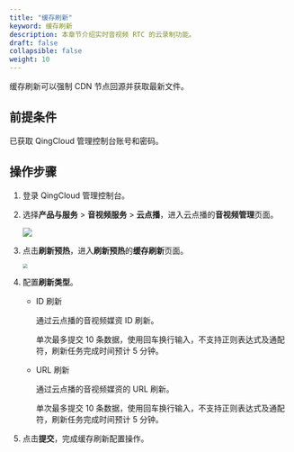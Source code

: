 ```yaml
---
title: "缓存刷新"
keyword: 缓存刷新
description: 本章节介绍实时音视频 RTC 的云录制功能。
draft: false
collapsible: false
weight: 10
---
```


缓存刷新可以强制 CDN 节点回源并获取最新文件。

## 前提条件

已获取 QingCloud 管理控制台账号和密码。

## 操作步骤

1. 登录 QingCloud 管理控制台。

2. 选择**产品与服务** > **音视频服务** > **云点播**，进入云点播的**音视频管理**页面。

   ![](/audio_and_video/vod/_images/um_video_list.png)

3. 点击**刷新预热**，进入**刷新预热**的**缓存刷新**页面。

   <img src="/audio_and_video/vod/_images/um_refresh.png" style="zoom:50%;" />

4. 配置**刷新类型**。

   - ID 刷新

     通过云点播的音视频媒资 ID 刷新。

     单次最多提交 10 条数据，使用回车换行输入，不支持正则表达式及通配符，刷新任务完成时间预计 5 分钟。

   - URL 刷新

     通过云点播的音视频媒资的 URL 刷新。

     单次最多提交 10 条数据，使用回车换行输入，不支持正则表达式及通配符，刷新任务完成时间预计 5 分钟。

5. 点击**提交**，完成缓存刷新配置操作。

